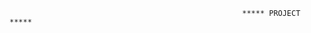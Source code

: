                                                         
                                                        
                                                        ***** PROJECT *****
